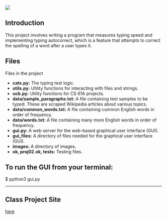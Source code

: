 ![](https://media.giphy.com/media/PP2GtzyBOLhiynNMCl/giphy.gif)

Introduction
-------------

This project involves writing a program that measures typing speed and implementing typing autocorrect, which is a feature that attempts to correct the spelling of a word after a user types it.

Files
-----
Files in the project

- **cats.py:** The typing test logic.
- **utils.py:** Utility functions for interacting with files and strings.
- **ucb.py:** Utility functions for CS 61A projects.
- **data/sample_paragraphs.txt:** A file containing text samples to be typed. These are scraped Wikipedia articles about various topics.
- **data/common_words.txt:** A file containing common English words in order of frequency.
- **data/words.txt:** A file containing many more English words in order of frequency.
- **gui.py:** A web server for the web-based graphical user interface (GUI).
- **gui_files:** A directory of files needed for the graphical user interface (GUI).
- **images:** A directory of images.
- **ok, proj02.ok, tests:** Testing files.

To run the GUI from your terminal:
-------------

$ python3 gui.py

------------------------------------------------------------

Class Project Site
-------------

[here](https://inst.eecs.berkeley.edu/~cs61a/sp20/proj/cats/)
